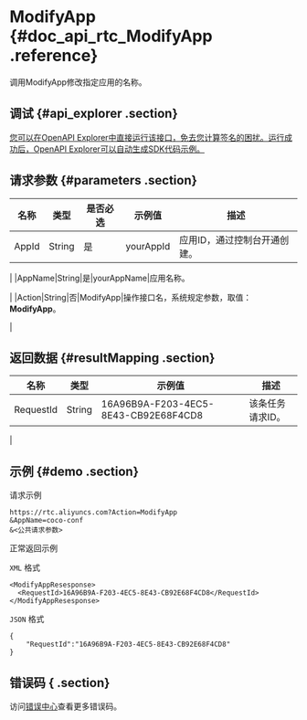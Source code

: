 # ModifyApp {#doc_api_rtc_ModifyApp .reference}

调用ModifyApp修改指定应用的名称。

## 调试 {#api_explorer .section}

[您可以在OpenAPI Explorer中直接运行该接口，免去您计算签名的困扰。运行成功后，OpenAPI Explorer可以自动生成SDK代码示例。](https://api.aliyun.com/#product=rtc&api=ModifyApp&type=RPC&version=2018-01-11)

## 请求参数 {#parameters .section}

|名称|类型|是否必选|示例值|描述|
|--|--|----|---|--|
|AppId|String|是|yourAppId|应用ID，通过控制台开通创建。

 |
|AppName|String|是|yourAppName|应用名称。

 |
|Action|String|否|ModifyApp|操作接口名，系统规定参数，取值：**ModifyApp**。

 |

## 返回数据 {#resultMapping .section}

|名称|类型|示例值|描述|
|--|--|---|--|
|RequestId|String|16A96B9A-F203-4EC5-8E43-CB92E68F4CD8|该条任务请求ID。

 |

## 示例 {#demo .section}

请求示例

``` {#request_demo}
https://rtc.aliyuncs.com?Action=ModifyApp
&AppName=coco-conf
&<公共请求参数>
```

正常返回示例

`XML` 格式

``` {#xml_return_success_demo}
<ModifyAppResesponse>
  <RequestId>16A96B9A-F203-4EC5-8E43-CB92E68F4CD8</RequestId>
</ModifyAppResesponse>
```

`JSON` 格式

``` {#json_return_success_demo}
{
	"RequestId":"16A96B9A-F203-4EC5-8E43-CB92E68F4CD8"
}
```

## 错误码 { .section}

访问[错误中心](https://error-center.aliyun.com/status/product/rtc)查看更多错误码。

